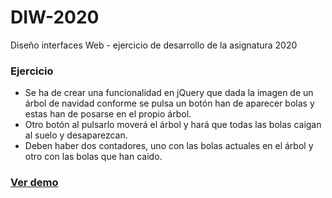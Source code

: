 # DIW-2020
Diseño interfaces Web - ejercicio de desarrollo de la asignatura 2020

### Ejercicio

- Se ha de crear una funcionalidad en jQuery que dada la imagen de un árbol de navidad conforme se pulsa un botón han de aparecer bolas y estas han de posarse en el propio árbol.
- Otro botón al pulsarlo moverá el árbol y hará que todas las bolas caigan al suelo y desaparezcan.
- Deben haber dos contadores, uno con las bolas actuales en el árbol y otro con las bolas que han caido.

### [Ver demo](https://raw.githack.com/hongkfui/DIW-2020/main/index.html)

